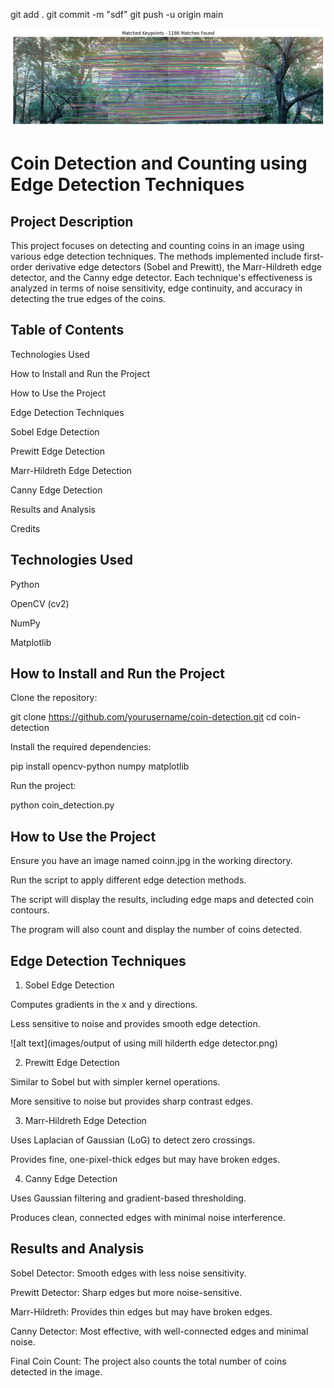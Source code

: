 git add .
git commit -m "sdf"
git push -u origin main


![alt text](images/output.png) 
# Coin Detection and Counting using Edge Detection Techniques

## Project Description

This project focuses on detecting and counting coins in an image using various edge detection techniques. The methods implemented include first-order derivative edge detectors (Sobel and Prewitt), the Marr-Hildreth edge detector, and the Canny edge detector. Each technique's effectiveness is analyzed in terms of noise sensitivity, edge continuity, and accuracy in detecting the true edges of the coins.

## Table of Contents

Technologies Used

How to Install and Run the Project

How to Use the Project

Edge Detection Techniques

Sobel Edge Detection

Prewitt Edge Detection

Marr-Hildreth Edge Detection

Canny Edge Detection

Results and Analysis

Credits

## Technologies Used

Python

OpenCV (cv2)

NumPy

Matplotlib

## How to Install and Run the Project

Clone the repository:

git clone https://github.com/yourusername/coin-detection.git
cd coin-detection

Install the required dependencies:

pip install opencv-python numpy matplotlib

Run the project:

python coin_detection.py

## How to Use the Project

Ensure you have an image named coinn.jpg in the working directory.

Run the script to apply different edge detection methods.

The script will display the results, including edge maps and detected coin contours.

The program will also count and display the number of coins detected.

## Edge Detection Techniques

1. Sobel Edge Detection

Computes gradients in the x and y directions.

Less sensitive to noise and provides smooth edge detection.

![alt text](images/output of using mill hilderth edge detector.png)

2. Prewitt Edge Detection

Similar to Sobel but with simpler kernel operations.

More sensitive to noise but provides sharp contrast edges.

3. Marr-Hildreth Edge Detection

Uses Laplacian of Gaussian (LoG) to detect zero crossings.

Provides fine, one-pixel-thick edges but may have broken edges.

4. Canny Edge Detection

Uses Gaussian filtering and gradient-based thresholding.

Produces clean, connected edges with minimal noise interference.

## Results and Analysis

Sobel Detector: Smooth edges with less noise sensitivity.

Prewitt Detector: Sharp edges but more noise-sensitive.

Marr-Hildreth: Provides thin edges but may have broken edges.

Canny Detector: Most effective, with well-connected edges and minimal noise.

Final Coin Count: The project also counts the total number of coins detected in the image.


